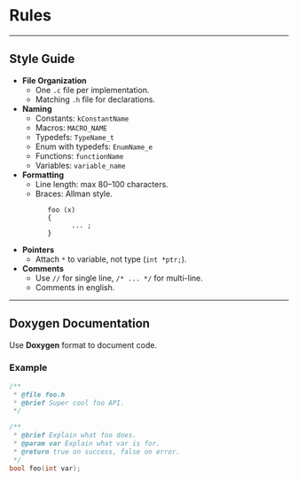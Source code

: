 # Rules

---

## Style Guide

- **File Organization**
  - One `.c` file per implementation.
  - Matching `.h` file for declarations.
- **Naming**
  - Constants: `kConstantName`
  - Macros: `MACRO_NAME`
  - Typedefs: `TypeName_t`
  - Enum with typedefs: `EnumName_e`
  - Functions: `functionName`
  - Variables: `variable_name`
- **Formatting**
  - Line length: max 80–100 characters.
  - Braces: Allman style.
    ```
       foo (x)
       { 
             ... ;
       }
    ```
- **Pointers**
  - Attach `*` to variable, not type (`int *ptr;`).
- **Comments**
  - Use `//` for single line, `/* ... */` for multi-line.
  - Comments in english.
---

## Doxygen Documentation

Use **Doxygen** format to document code.

### Example

```c
/**
 * @file foo.h
 * @brief Super cool foo API.
 */

/**
 * @brief Explain what foo does.  
 * @param var Explain what var is for.
 * @return true on success, false on error.
 */
bool foo(int var);
